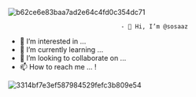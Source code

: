 
![b62ce6e83baa7ad2e64c4fd0c354dc71](https://github.com/sosaaz/sosaaz/assets/147911516/45464380-3344-4524-b19d-77302f981b26)

                                    - 👋 Hi, I’m @sosaaz
- 👀 I’m interested in ...
- 🌱 I’m currently learning ...
- 💞️ I’m looking to collaborate on ...
- 📫 How to reach me ...
!

<!---
sosaaz/sosaaz is a ✨ special ✨ repository because its `README.md` (this file) appears on your GitHub profile.
You can click the Preview link to take a look at your changes.
--->
![3314bf7e3ef587984529fefc3b809e54](https://github.com/sosaaz/sosaaz/assets/147911516/2764b589-6c72-4ee9-8c5c-00c7c0edf5a7)
